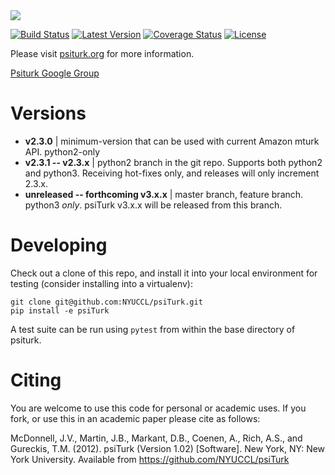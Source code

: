 <img src="https://psiturk.org/static/images/psiturk_logo_README.png">

[![Build Status](https://travis-ci.org/NYUCCL/psiTurk.png?branch=master)](https://travis-ci.org/NYUCCL/psiTurk)
[![Latest Version](https://img.shields.io/pypi/v/psiturk.svg?style=flat-square&label=latest%20stable%20version)](https://pypi.python.org/pypi/psiturk/)
[![Coverage Status](https://coveralls.io/repos/github/NYUCCL/psiTurk/badge.svg?branch=master)](https://coveralls.io/github/NYUCCL/psiTurk?branch=master)
[![License](http://img.shields.io/badge/license-MIT-red.svg)](http://en.wikipedia.org/wiki/MIT_License)

Please visit [psiturk.org](https://psiturk.org) for more information.

[Psiturk Google Group](https://groups.google.com/forum/#!forum/psiturk)



# Versions

- **v2.3.0** | minimum-version that can be used with current Amazon mturk API. python2-only
- **v2.3.1 -- v2.3.x** | python2 branch in the git repo. Supports both python2 and python3. Receiving hot-fixes only, and releases will only increment 2.3.x.
- **unreleased -- forthcoming v3.x.x** | master branch, feature branch. python3 _only_. psiTurk v3.x.x will be released from this branch.




# Developing

Check out a clone of this repo, and install it into your local environment for testing
(consider installing into a virtualenv):

```
git clone git@github.com:NYUCCL/psiTurk.git
pip install -e psiTurk
```

A test suite can be run using `pytest` from within the base directory of psiturk.




# Citing 

You are welcome to use this code for personal or academic uses. If you fork,
or use this in an academic paper please cite as follows:

McDonnell, J.V., Martin, J.B., Markant, D.B., Coenen, A., Rich, A.S., and Gureckis, T.M. 
(2012). psiTurk (Version 1.02) [Software]. New York, NY: New York University. 
Available from https://github.com/NYUCCL/psiTurk

